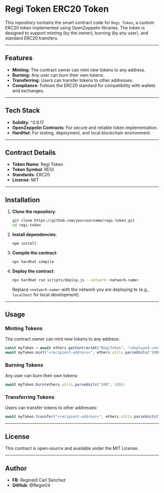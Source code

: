 # Regi Token ERC20 Token

This repository contains the smart contract code for `Regi Token`, a custom ERC20 token implemented using OpenZeppelin libraries. The token is designed to support minting (by the owner), burning (by any user), and standard ERC20 transfers.

---

## Features

- **Minting:** The contract owner can mint new tokens to any address.
- **Burning:** Any user can burn their own tokens.
- **Transferring:** Users can transfer tokens to other addresses.
- **Compliance:** Follows the ERC20 standard for compatibility with wallets and exchanges.

---

## Tech Stack

- **Solidity**: ^0.8.17
- **OpenZeppelin Contracts**: For secure and reliable token implementation.
- **HardHat**: For testing, deployment, and local blockchain environment.

---

## Contract Details

- **Token Name**: Regi Token
- **Token Symbol**: REGI
- **Standards**: ERC20
- **License**: MIT

---

## Installation

1. **Clone the repository**:
   ```bash
   git clone https://github.com/yourusername/regi-token.git
   cd regi-token
   ```

2. **Install dependencies**:
   ```bash
   npm install
   ```

3. **Compile the contract**:
   ```bash
   npx hardhat compile
   ```

4. **Deploy the contract**:
   ```bash
   npx hardhat run scripts/deploy.js --network <network-name>
   ```

   Replace `<network-name>` with the network you are deploying to (e.g., `localhost` for local development).

---

## Usage

### Minting Tokens

The contract owner can mint new tokens to any address:

```javascript
const myToken = await ethers.getContractAt("RegiToken", "<deployed-contract-address>");
await myToken.mint("<recipient-address>", ethers.utils.parseUnits("1000", 18));
```

### Burning Tokens

Any user can burn their own tokens:

```javascript
await myToken.burn(ethers.utils.parseUnits("100", 18));
```

### Transferring Tokens

Users can transfer tokens to other addresses:

```javascript
await myToken.transfer("<recipient-address>", ethers.utils.parseUnits("50", 18));
```

---

## License

This contract is open-source and available under the MIT License.

---

## Author

- **FB**: Reginald Carl Sanchez
- **GitHub**: @Regie04
```
